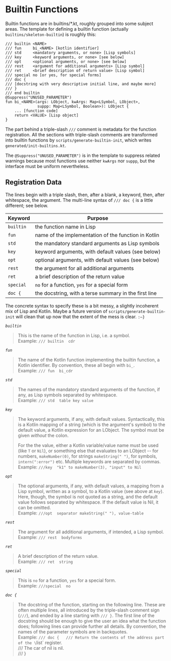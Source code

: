 Builtin Functions
=================

Builtin functions are in builtins/*.kt, roughly grouped into some
subject areas. The template for defining a builtin function
(actually `builtins/skeleton-builtin`) is roughly this:

    /// builtin <NAME>
    /// fun     bi_<NAME> [kotlin identifier]
    /// std     <mandatory arguments, or none> [Lisp symbols]
    /// key     <keyword arguments, or none> [see below]
    /// opt     <optional arguments, or none> [see below]
    /// rest    <argument for additional arguments> [Lisp symbol]
    /// ret     <brief description of return value> [Lisp symbol]
    /// special no [or yes, for special forms]
    /// doc {
    /// [docstring with very descriptive initial line, and maybe more]
    /// }
    /// end builtin
    @Suppress("UNUSED_PARAMETER")
    fun bi_<NAME>(args: LObject, kwArgs: Map<LSymbol, LObject>,
                  suppp: Map<LSymbol, Boolean>): LObject {
        ... [function code]
        return <VALUE> [Lisp object]
    }

The part behind a triple-slash `///` comment is metadata for the
function registration. All the sections with triple-slash comments
are transformed into builtin functions by
`scripts/generate-builtin-init`, which writes
`generated/init-builtins.kt`. 

The `@Suppress("UNUSED_PARAMETER")` is in the template to suppress
related warnings because most functions use neither `kwArgs` nor
`suppp`, but the interface must be uniform nevertheless.


Registration Data
-----------------

The lines begin with a triple slash, then, after a blank, a keyword,
then, after whitespace, the argument. The multi-line syntax of
`/// doc {` is a little different; see below.

| Keyword   | Purpose                                               |
| ----------|-------------------------------------------------------|
| `builtin` | the function name in Lisp                             |
| `fun`     | name of the implementation of the function in Kotlin  |
| `std`     | the mandatory standard arguments as Lisp symbols      |
| `key`     | keyword arguments, with default values (see below)    |
| `opt`     | optional arguments, with default values (see below)   |
| `rest`    | the argument for all additional arguments             |
| `ret`     | a brief description of the return value               |
| `special` | `no` for a function, `yes` for a special form         |
| `doc {`   | the docstring, with a terse summary in the first line |

The concrete syntax to specify these is a bit messy, a slightly
incoherent mix of Lisp and Kotlin. Maybe a future version of
`scripts/generate-builtin-init` will clean that up now that the
extent of the mess is clear. `:–}`


*`builtin`*
> This is the name of the function in Lisp, i.e. a symbol.  
> Example: `/// builtin  cdr`

*`fun`*
> The name of the Kotlin function implementing the builtin function,
> a Kotlin identifier. By convention, these all begin with `bi_`.  
> Example: `/// fun  bi_cdr`

*`std`*
> The names of the mandatory standard arguments of the function, if
> any, as Lisp symbols separated by whitespace.  
> Example: `/// std  table key value`

*`key`*
> The keyword arguments, if any, with default values. Syntactically,
> this is a Kotlin mapping of a string (which is the argument's
> symbol) to the default value, a Kotlin expression for an LObject.
> The symbol must be given *without* the colon.
>
> For the the value, either a Kotlin variable/value name must
> be used (like `T` or `Nil`), or something else that evaluates to
> an LObject -- for numbers, `makeNumber(0)`, for strings
> `makeString(" ")`, for symbols, `intern(":error")` etc. Multiple
> keywords are separated by commas.  
> Example: `///key  "k1" to makeNumber(3), "input" to Nil`

*`opt`*
> The optional arguments, if any, with default values, a mapping
> from a Lisp symbol, written as a symbol, to a Kotlin value (see
> above at *`key`*). Here, though, the symbol is not quoted as a
> string, and the default value follows separated by whitespace. If
> the default value is Nil, it can be omitted.  
> Example: `///opt  separator makeString(" "), value-table`

*`rest`*
> The argument for all additional arguments, if intended, a Lisp
> symbol.  
> Example: `/// rest  bodyforms`

*`ret`*
> A brief description of the return value.  
> Example: `/// ret  string`

*`special`*
> This is `no` for a function, `yes` for a special form.  
> Example: `///special  no`

*`doc {`*
> The docstring of the function, starting on the following line.
> These are often multiple lines, all introduced by the triple-slash
> comment sign (`///`), and ended by a line starting with `/// }`.
> The first line of the docstring should be enough to give the user
> an idea what the function does; following lines can provide
> further all details. By convention, the names of the parameter
> symbols are in backquotes.  
> Example: `/// doc {  
/// Return the contents of the address part of the \`list\` register.  
/// The car of nil is nil.  
/// }  
